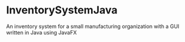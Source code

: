 # InventorySystemJava
An inventory system for a small manufacturing organization with a GUI written in Java using JavaFX
